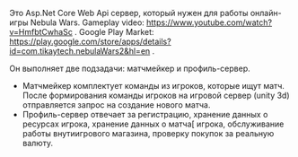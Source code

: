 Это Asp.Net Core Web Api сервер, который нужен для работы онлайн-игры Nebula Wars.
Gameplay video: https://www.youtube.com/watch?v=HmfbtCwhaSc . Google Play Market: https://play.google.com/store/apps/details?id=com.tikaytech.nebulaWars2&hl=en .

Он выполняет две подзадачи: матчмейкер и профиль-сервер.
- Матчмейкер комплектует команды из игроков, которые ищут матч. После формирования команды игроков на игровой сервер (unity 3d) отправляется запрос на создание нового матча.
- Профиль-сервер отвечает за регистрацию, хранение данных о ресурсах игрока, хранение данных о матча[ игрока, обслуживание работы внутиигрового магазина, проверку покупок за реальную валюту.
